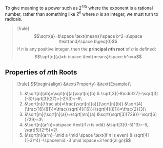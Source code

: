 To give meaning to a power such as $2^{4/5}$ where the exponent is a rational number, rather than something like $2^n$ where $n$ is an integer, we must turn to radicals.

>[!rule]
>$$\sqrt{a}=b\space \text{means}\space b^2=a\space \text{and}\space b\geq{0}$$
>If $n$ is any positive integer, then the **principal $n$th root** of $a$ is defined:
>$$\sqrt[n]{a}=b \space \text{means}\space b^n=a$$

## Properties of $n$th Roots

>[!rule]
>$$\begin{align}
>&\text{Property} &\text{Example}\\
>1. &\sqrt[n]{ab}=\sqrt[n]{a}\sqrt[n]{b} & \sqrt[3]{-8\cdot27}=\sqrt[3]{-8}\sqrt[3]{27}=(-2)(3)=-6\\
>2. &\sqrt[n]{\frac ab}=\frac{\sqrt[n]{a}}{\sqrt[n]{b}} &\sqrt[4]{\frac{16}{81}}=\frac{\sqrt[4]{16}}{\sqrt[4]{81}}=\frac{2}{3}\\
>3. &\sqrt[m]{\sqrt[n]{a}}=\sqrt[mn]{a} &\sqrt{\sqrt[3]{729}}=\sqrt[6]{729}=3\\
>4. &\sqrt[n]{a^n}=a\space \text{if $n$ is odd} &\sqrt[3]{(-5)^3}=-5, \sqrt[5]{2^5}=2\\
>5. &\sqrt[n]{a^n}=\mid a \mid \space \text{if $n$ is even} & \sqrt[4]{(-3)^4}=\space\mid -3 \mid \space=3
>\end{align}$$ 

